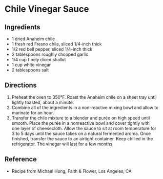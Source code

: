 # Chile Vinegar Sauce

## Ingredients
* 1 dried Anaheim chile
* 1 fresh red Fresno chile, sliced 1/4-inch thick
* 1/2 red bell pepper, sliced 1/4-inch thick
* 2 tablespoons roughly chopped garlic
* 1/4 cup finely diced shallot
* 1 cup white vinegar
* 2 tablespoons salt

## Directions
1. Preheat the oven to 350°F. Roast the Anaheim chile on a sheet tray until lightly toasted, about a minute.
2. Combine all of the ingredients in a non-reactive mixing bowl and allow to marinate for an hour.
3. Transfer the chile mixture to a blender and purée on high speed until smooth. Place the purée in a nonreactive bowl and cover tightly with one layer of cheesecloth. Allow the sauce to sit at room temperature for 3 to 5 days until the sauce takes on a natural fermented aroma. Once finished, transfer the sauce to an airtight container. Keep chilled in the refrigerator. The vinegar will last for a few months.

## Reference
* Recipe from Michael Hung, Faith & Flower, Los Angeles, CA
